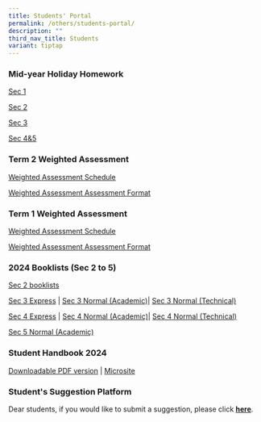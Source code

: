 ```yaml
---
title: Students' Portal
permalink: /others/students-portal/
description: ""
third_nav_title: Students
variant: tiptap
---
```

<h3>Mid-year Holiday Homework</h3>
<p><a href="https://docs.google.com/spreadsheets/d/1gm5xrF3TvcPr1pBo63SWhAsx0XKtcI34XaVeZYLblBU/edit#gid=1627309313" rel="noopener noreferrer nofollow" target="_blank">Sec 1</a>
</p>
<p><a href="https://docs.google.com/spreadsheets/d/10bErNCJpWbbl3dfgxXhacyvLV-A7IWjpoSstdTs6_Uc/edit#gid=1528940723" rel="noopener noreferrer nofollow" target="_blank">Sec 2</a>
</p>
<p><a href="https://docs.google.com/spreadsheets/d/1aO5JKlkkmW_Z116-NdYAORD3b119BZyVeKNRdGLtNQE/edit#gid=769335278" rel="noopener noreferrer nofollow" target="_blank">Sec 3</a>
</p>
<p><a href="https://docs.google.com/spreadsheets/d/1_z4nTWZbfo2WbLpmaoKAkT9Lu9CPDF3oLz4dvHZwfDQ/edit#gid=1419135120" rel="noopener noreferrer nofollow" target="_blank">Sec 4&amp;5</a>
</p>
<h3>Term 2 Weighted Assessment</h3>
<p><a href="/files/2024_Term_2_WA_Schedule__final_.pdf" rel="noopener noreferrer nofollow" target="_blank">Weighted Assessment Schedule</a>
</p>
<p><a href="/files/2024_Term_2_WA_Assessment_Format.pdf" rel="noopener noreferrer nofollow" target="_blank">Weighted Assessment Assessment Format</a>
</p>
<h3>Term 1 Weighted Assessment</h3>
<p><a href="/files/2024_Term_1_WA_Schedule.pdf" rel="noopener noreferrer nofollow" target="_blank">Weighted Assessment Schedule</a>
</p>
<p><a href="/files/2024_Term_1_WA_Assessment_Format.pdf" rel="noopener noreferrer nofollow" target="_blank">Weighted Assessment Assessment Format</a>
</p>
<p></p>
<p></p>
<h3>2024 Booklists (Sec 2 to 5)</h3>
<p><a href="/files/Booklists/Sec_2_Booklist_2024.pdf" rel="noopener noreferrer nofollow" target="_blank">Sec 2 booklists</a>
</p>
<p><a href="/files/Booklists/Sec_3E_Booklist_2024.pdf" rel="noopener noreferrer nofollow" target="_blank">Sec 3 Express</a> |
<a href="/files/Booklists/Sec_3NA_Booklist_2024.pdf" rel="noopener noreferrer nofollow" target="_blank">Sec 3 Normal (Academic)</a>| <a href="/files/Booklists/Sec_3NT_Booklist_2024.pdf" rel="noopener noreferrer nofollow" target="_blank">Sec 3 Normal (Technical)</a>
</p>
<p><a href="/files/Booklists/Sec_4E_Booklist_2024.pdf" rel="noopener noreferrer nofollow" target="_blank">Sec 4 Express</a> |
<a href="/files/Booklists/Sec_4NA_Booklist_2024.pdf" rel="noopener noreferrer nofollow" target="_blank">Sec 4 Normal (Academic)</a>| <a href="/files/Booklists/Sec_4NT_Booklist_2024.pdf" rel="noopener noreferrer nofollow" target="_blank">Sec 4 Normal (Technical)</a>
</p>
<p><a href="/files/Booklists/Sec_5NA_Booklist_2024.pdf" rel="noopener noreferrer nofollow" target="_blank">Sec 5 Normal (Academic)</a>
</p>
<h3>Student Handbook 2024</h3>
<p><a href="/files/Tampines_Companion_4_Apr.pdf" rel="noopener noreferrer nofollow" target="_blank">Downloadable PDF version</a> |
<a href="https://sites.google.com/moe.edu.sg/tpsscompanion/home" rel="noopener noreferrer nofollow" target="_blank">Microsite</a>
</p>
<h3>Student's Suggestion Platform</h3>
<p>Dear students, if you would like to submit a suggestion, please click&nbsp;<strong><a href="https://docs.google.com/forms/d/e/1FAIpQLSd0DVbapkQ1kSpGcwO3ws9aBsnvS2le1xz7iSTZ17LJTgWRJQ/viewform?usp=sf_link" rel="noopener noreferrer nofollow" target="_blank">here</a></strong>.</p>
